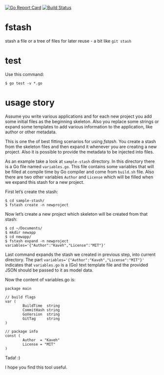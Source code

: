 [![Go Report Card](https://goreportcard.com/badge/github.com/dc0d/fstash)](https://goreportcard.com/report/github.com/dc0d/fstash) [![Build Status](https://travis-ci.com/dc0d/fstash.svg?branch=master)](https://travis-ci.com/dc0d/fstash)

# fstash
stash a file or a tree of files for later reuse - a bit like `git stash`

# test

Use this command:

```
$ go test -v *.go
```

# usage story

Assume you write various applications and for each new project you add some initial files as the beginning skeleton. Also you replace some strings or expand some templates to add various information to the application, like author or other metadata.

This is one the of best fitting scenarios for using _fstash_. You create a stash from the skeleton files and then expand it whenever you are creating a new project. Also it is possible to provide the metadata to be injected into files.

As an example take a look at `sample-stash` directory. In this directory there is a Go file named `variables.go`. This file contains some variables that will be filled at compile time by Go compiler and come from `build.sh` file. Also there are two other variables `Author` and `License` which will be filled when we expand this stash for a new project.

First let’s create the stash:

```
$ cd sample-stash/
$ fstash create -n newproject
```

Now let’s create a new project which skeleton will be created from that stash:

```
$ cd ~/Documents/
$ mkdir newapp
$ cd newapp/
$ fstash expand -n newproject variables='{"Author":"Kaveh","License":"MIT"}'
```

Last command expands the stash we created in previous step, into current directory. The part `variables='{"Author":"Kaveh","License":"MIT"}'` indicates that `variables.go` is a (Go) text template file and the provided JSON should be passed to it as model data.

Now the content of variables.go is:

```golang
package main

// build flags
var (
        BuildTime  string
        CommitHash string
        GoVersion  string
        GitTag     string
)

// package info
const (
        Author  = "Kaveh"
        License = "MIT"
)
```

Tada! :)

I hope you find this tool useful.


